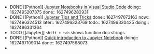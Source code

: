 - DONE [[Python]] [Jupyter Notebooks in Visual Studio Code](https://youtu.be/FSdIoJdSnig)
  doing:: 1627495207375
  done:: 1627496283931
- DONE [[Python]] [Jupyter Tips and Tricks](https://youtu.be/2eCHD6f_phE)
  done:: 1627497072163
  now:: 1627496324513
  later:: 1627496323769
  todo:: 1627496330425
  doing:: 1627496331364
- TODO [[Jupyter]] `shift + tab` shows function doc strings
- DONE [[Python]] [Quick introduction to Jupyter Notebook](https://youtu.be/jZ952vChhuI)
  doing:: 1627497109014
  done:: 1627497568073
-